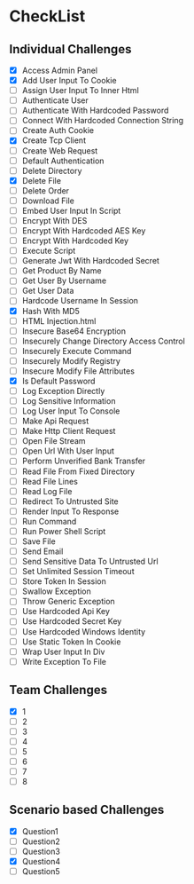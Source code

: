 # CheckList

## Individual Challenges
- [x] Access Admin Panel
- [x] Add User Input To Cookie
- [ ] Assign User Input To Inner Html
- [ ] Authenticate User
- [ ] Authenticate With Hardcoded Password
- [ ] Connect With Hardcoded Connection String
- [ ] Create Auth Cookie
- [X] Create Tcp Client
- [ ] Create Web Request
- [ ] Default Authentication
- [ ] Delete Directory
- [X] Delete File
- [ ] Delete Order
- [ ] Download File
- [ ] Embed User Input In Script
- [ ] Encrypt With DES
- [ ] Encrypt With Hardcoded AES Key
- [ ] Encrypt With Hardcoded Key
- [ ] Execute Script
- [ ] Generate Jwt With Hardcoded Secret
- [ ] Get Product By Name
- [ ] Get User By Username
- [ ] Get User Data
- [ ] Hardcode Username In Session
- [x] Hash With MD5
- [ ] HTML Injection.html
- [ ] Insecure Base64 Encryption
- [ ] Insecurely Change Directory Access Control
- [ ] Insecurely Execute Command
- [ ] Insecurely Modify Registry
- [ ] Insecure Modify File Attributes
- [x] Is Default Password
- [ ] Log Exception Directly
- [ ] Log Sensitive Information
- [ ] Log User Input To Console
- [ ] Make Api Request
- [ ] Make Http Client Request
- [ ] Open File Stream
- [ ] Open Url With User Input
- [ ] Perform Unverified Bank Transfer
- [ ] Read File From Fixed Directory
- [ ] Read File Lines
- [ ] Read Log File
- [ ] Redirect To Untrusted Site
- [ ] Render Input To Response
- [ ] Run Command
- [ ] Run Power Shell Script
- [ ] Save File
- [ ] Send Email
- [ ] Send Sensitive Data To Untrusted Url
- [ ] Set Unlimited Session Timeout
- [ ] Store Token In Session
- [ ] Swallow Exception
- [ ] Throw Generic Exception
- [ ] Use Hardcoded Api Key
- [ ] Use Hardcoded Secret Key
- [ ] Use Hardcoded Windows Identity
- [ ] Use Static Token In Cookie
- [ ] Wrap User Input In Div
- [ ] Write Exception To File

## Team Challenges
- [X] 1
- [ ] 2
- [ ] 3
- [ ] 4
- [ ] 5
- [ ] 6
- [ ] 7
- [ ] 8

## Scenario based Challenges
- [x] Question1
- [ ] Question2
- [ ] Question3
- [x] Question4
- [ ] Question5
